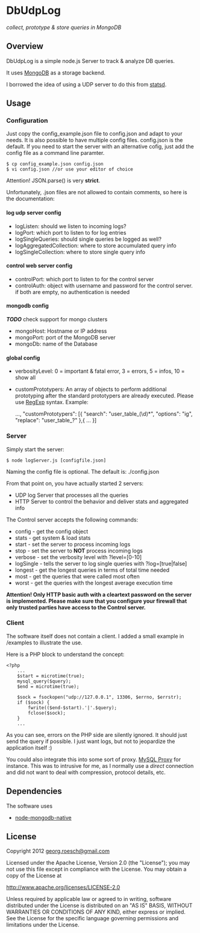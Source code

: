 # DbUdpLog

*collect, prototype & store queries in MongoDB*

## Overview
DbUdpLog is a simple node.js Server to track & analyze DB queries.

It uses [MongoDB](http://www.mongodb.org/) as a storage backend.

I borrowed the idea of using a UDP server to do this from [statsd](https://github.com/etsy/statsd).

## Usage

### Configuration
Just copy the config_example.json file to config.json and adapt to your needs. It is also possible to
have multiple config files. config.json is the default. If you need to start the server with an alternative
cofig, just add the config file as a command line paramter.

	$ cp config_example.json config.json
	$ vi config.json //or use your editor of choice

Attention! JSON.parse() is very **strict**.

Unfortunately, .json files are not allowed to contain comments, so here is the documentation:

#### log udp server config

* logListen: should we listen to incoming logs?
* logPort: which port to listen to for log entries
* logSingleQueries: should single queries be logged as well?
* logAggregatedCollection: where to store accumulated query info
* logSingleCollection: where to store single query info

#### control web server config

* controlPort: which port to listen to for the control server
* controlAuth: object with username and password for the control server. if both are empty, no authentication is needed

#### mongodb config

***TODO*** check support for mongo clusters

* mongoHost: Hostname or IP address
* mongoPort: port of the MongoDB server
* mongoDb: name of the Database

#### global config

* verbosityLevel: 0 = important & fatal error, 3 = errors, 5 = infos, 10 = show all
* customPrototypers:
  An array of objects to perform additional prototyping after the standard prototypers are already executed.
  Please use [RegExp](https://developer.mozilla.org/en/Core%5FJavaScript%5F1.5%5FReference/Global%5FObjects/RegExp) syntax.
  Example:


	...,
	"customPrototypers": [{
		"search": "user_table_(\\d)*",
		"options": "ig",
		"replace": "user_table_?"
	},{
		...
	}]

### Server
Simply start the server:

	$ node logServer.js [configfile.json]

Naming the config file is optional. The default is: ./config.json

From that point on, you have actually started 2 servers:

* UDP log Server that processes all the queries
* HTTP Server to control the behavior and deliver stats and aggregated info

The Control server accepts the following commands:

* config    - get the config object
* stats     - get system & load stats
* start     - set the server to process incoming logs
* stop      - set the server to **NOT** process incoming logs
* verbose   - set the verbosity level with ?level=[0-10]
* logSingle - tells the server to log single queries with ?log=[true|false]
* longest   - get the longest queries in terms of total time needed
* most      - get the queries that were called most often
* worst     - get the queries with the longest average execution time

**Attention! Only HTTP basic auth with a cleartext password on the server is implemented.
Please make sure that you configure your firewall that only trusted parties have access to the Control server.**

### Client
The software itself does not contain a client. I added a small example in /examples to illustrate the use.

Here is a PHP block to understand the concept:


	<?php
		...
		$start = microtime(true);
		mysql_query($query);
		$end = microtime(true);

		$sock = fsockopen("udp://127.0.0.1", 13306, $errno, $errstr);
		if ($sock) {
			fwrite(($end-$start).'|'.$query);
			fclose($sock);
		}
	    ...

As you can see, errors on the PHP side are silently ignored. It should just send the query if possible.
I just want logs, but not to jeopardize the application itself :)

You could also integrate this into some sort of proxy.
[MySQL Proxy](http://forge.mysql.com/wiki/MySQL_Proxy) for instance.
This was to intrusive for me, as I normally use a *direct* connection and did not want to deal with compression,
protocol details, etc.

## Dependencies
The software uses

* [node-mongodb-native](https://github.com/christkv/node-mongodb-native)

## License
Copyright 2012 georg.roesch@gmail.com

Licensed under the Apache License, Version 2.0 (the "License");
you may not use this file except in compliance with the License.
You may obtain a copy of the License at

http://www.apache.org/licenses/LICENSE-2.0

Unless required by applicable law or agreed to in writing, software
distributed under the License is distributed on an "AS IS" BASIS,
WITHOUT WARRANTIES OR CONDITIONS OF ANY KIND, either express or implied.
See the License for the specific language governing permissions and
limitations under the License.